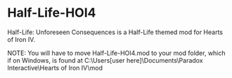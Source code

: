 # Half-Life-HOI4
Half-Life: Unforeseen Consequences is a Half-Life themed mod for Hearts of Iron IV.

NOTE: You will have to move Half-Life-HOI4.mod to your mod folder, which if on Windows,
is found at C:\Users\[user here]\Documents\Paradox Interactive\Hearts of Iron IV\mod